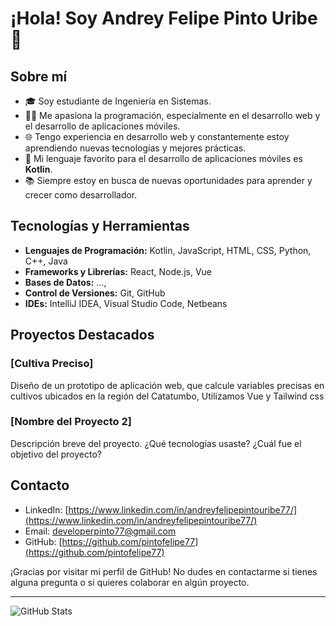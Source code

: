 # ¡Hola! Soy Andrey Felipe Pinto Uribe 👋

## Sobre mí
- 🎓 Soy estudiante de Ingeniería en Sistemas.
- 👨‍💻 Me apasiona la programación, especialmente en el desarrollo web y el desarrollo de aplicaciones móviles.
- 🌐 Tengo experiencia en desarrollo web y constantemente estoy aprendiendo nuevas tecnologías y mejores prácticas.
- 📱 Mi lenguaje favorito para el desarrollo de aplicaciones móviles es **Kotlin**.
- 📚 Siempre estoy en busca de nuevas oportunidades para aprender y crecer como desarrollador.

## Tecnologías y Herramientas
- **Lenguajes de Programación:** Kotlin, JavaScript, HTML, CSS, Python, C++, Java
- **Frameworks y Librerías:** React, Node.js, Vue
- **Bases de Datos:** ..., 
- **Control de Versiones:** Git, GitHub
- **IDEs:** IntelliJ IDEA, Visual Studio Code, Netbeans

## Proyectos Destacados
### [Cultiva Preciso]
 Diseño de un prototipo de aplicación web, que calcule variables precisas en cultivos ubicados en la región del Catatumbo, Utilizamos Vue y Tailwind css

### [Nombre del Proyecto 2]
Descripción breve del proyecto. ¿Qué tecnologías usaste? ¿Cuál fue el objetivo del proyecto?

## Contacto
- LinkedIn: [https://www.linkedin.com/in/andreyfelipepintouribe77/](https://www.linkedin.com/in/andreyfelipepintouribe77/)
- Email: developerpinto77@gmail.com
- GitHub: [https://github.com/pintofelipe77](https://github.com/pintofelipe77)

¡Gracias por visitar mi perfil de GitHub! No dudes en contactarme si tienes alguna pregunta o si quieres colaborar en algún proyecto.

---

![GitHub Stats](https://github-readme-stats.vercel.app/api?username=tu-usuario&show_icons=true&theme=radical)
